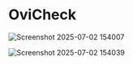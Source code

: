 # OviCheck

![Screenshot 2025-07-02 154007](https://github.com/user-attachments/assets/f2802bbf-c688-4687-aede-150e927e927a)



![Screenshot 2025-07-02 154039](https://github.com/user-attachments/assets/05699f3b-fac6-4d91-bfbe-e58751f16353)

